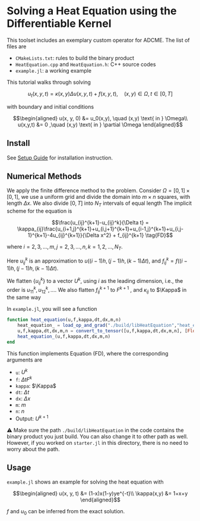 # Solving a Heat Equation using the Differentiable Kernel

This toolset includes an exemplary custom operator for ADCME. The list of files are 

- `CMakeLists.txt`: rules to build the binary product
- `HeatEquation.cpp` and `HeatEquation.h`: C++ source codes
- `example.jl`: a working example

This tutorial walks through solving 

$$u_t(x, y, t) = \kappa(x, y) \Delta u(x, y, t) + f(x, y, t),\quad (x, y)\in \Omega, t\in [0,T]$$

with boundary and initial conditions

$$\begin{aligned}
u(x, y, 0) &= u_0(x,y), \quad (x,y) \text{ in }  \Omega\\
u(x,y,t) &= 0 ,\quad (x,y) \text{ in } \partial \Omega
\end{aligned}$$


## Install 

See [Setup Guide](../Setup.md) for installation instruction.

## Numerical Methods

We apply the finite difference method to the problem. Consider $\Omega=[0,1]\times [0,1]$, we use a uniform grid and divide the domain into $m\times n$ squares, with length $\Delta  x$. We also divide $[0,T]$ into $N_T$ intervals of equal length The implicit scheme for the equation is 

$$\frac{u_{ij}^{k+1}-u_{ij}^k}{\Delta t} = \kappa_{ij}\frac{u_{i+1,j}^{k+1}+u_{i,j+1}^{k+1}+u_{i-1,j}^{k+1}+u_{i,j-1}^{k+1}-4u_{ij}^{k+1}}{\Delta x^2} + f_{ij}^{k+1} \tag{FD}$$

where $i=2,3,\ldots, m, j=2,3,\ldots, n, k=1,2,\ldots, N_T$.

Here $u_{ij}^k$ is an approximation to $u((i-1)h, (j-1)h, (k-1)\Delta t)$, and $f_{ij}^k = f((i-1)h, (j-1)h, (k-1)\Delta t)$.

We flatten $\{u_{ij}^k\}$ to a vector $U^k$, using $i$ as the leading dimension, i.e., the order is $u_{11}^k, u_{12}^k, \ldots$. We also flatten $f_{ij}^{k+1}$ to $F^{k+1}$ , and $\kappa_{ij}$ to $\Kappa$ in the same way

In `example.jl`, you will see a function

```julia
function heat_equation(u,f,kappa,dt,dx,m,n)
    heat_equation_ = load_op_and_grad("./build/libHeatEquation","heat_equation")
    u,f,kappa,dt,dx,m,n = convert_to_tensor([u,f,kappa,dt,dx,m,n], [Float64,Float64,Float64,Float64,Float64,Int64,Int64])
    heat_equation_(u,f,kappa,dt,dx,m,n)
end
```

This function implements Equation (FD), where the corresponding arguments are 

* `u`: $U^k$
* `f`: $\Delta tF^k$
* `kappa`: $\Kappa$
* `dt`: $\Delta t$
* `dx`: $\Delta x$
* `m`: $m$ 
* `n`: $n$
* Output: $U^{k+1}$

:warning: Make sure the path `./build/libHeatEquation` in the code contains the binary product you just build. You can also change it to other path as well. However, if you worked on `starter.jl` in this directory, there is no need to worry about the path. 

## Usage

`example.jl` shows an example for solving the heat equation with 

$$\begin{aligned}
u(x, y, t) &= (1-x)x(1-y)ye^{-t}\\
\kappa(x,y) &= 1+x+y
\end{aligned}$$

$f$ and $u_0$ can be inferred from the exact solution. 

